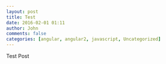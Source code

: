 ```yaml
---
layout: post
title: Test
date: 2016-02-01 01:11
author: John
comments: false
categories: [angular, angular2, javascript, Uncategorized]
---
```

Test Post
